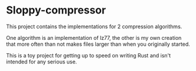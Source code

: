# Sloppy-compressor

This project contains the implementations for 2 compression algorithms.

One algorithm is an implementation of lz77, the other is my own creation that more often than
not makes files larger than when you originally started.

This is a toy project for getting up to speed on writing Rust and isn't intended for any
serious use.
